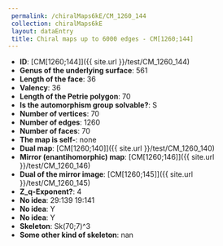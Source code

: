 ```yaml
--- 
 permalink: /chiralMaps6kE/CM_1260_144 
 collection: chiralMaps6kE
 layout: dataEntry
 title: Chiral maps up to 6000 edges - CM[1260;144]
---
```


- **ID**: [CM[1260;144]]({{ site.url }}/test/CM_1260_144)
- **Genus of the underlying surface**: 561
- **Length of the face**: 36
- **Valency**: 36
- **Length of the Petrie polygon**: 70
- **Is the automorphism group solvable?**: S
- **Number of vertices**: 70
- **Number of edges**: 1260
- **Number of faces**: 70
- **The map is self-**: none
- **Dual map**: [CM[1260;140]]({{ site.url }}/test/CM_1260_140)
- **Mirror (enantihomorphic) map**: [CM[1260;146]]({{ site.url }}/test/CM_1260_146)
- **Dual of the mirror image**: [CM[1260;145]]({{ site.url }}/test/CM_1260_145)
- **Z_q-Exponent?**: 4
- **No idea**:  29:139 19:141
- **No idea**: Y
- **No idea**: Y
- **Skeleton**: Sk(70;7)^3
- **Some other kind of skeleton**: nan
